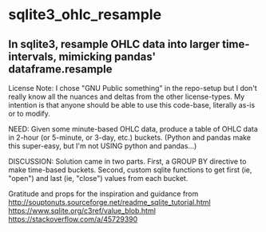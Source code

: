 # sqlite3_ohlc_resample
## In sqlite3, resample OHLC data into larger time-intervals, mimicking pandas' dataframe.resample

License Note: I chose "GNU Public something" in the repo-setup but I don't really know all the nuances and deltas from the other license-types. My intention is that anyone should be able to use this code-base, literally as-is or to modify.

NEED:
Given some minute-based OHLC data, produce a table of OHLC data in 2-hour (or 5-minute, or 3-day, etc.) buckets. (Python and pandas make this super-easy, but I'm not USING python and pandas...)

DISCUSSION:
Solution came in two parts.
  First, a GROUP BY directive to make time-based buckets.
  Second, custom sqlite functions to get first (ie, "open") and last (ie, "close") values from each bucket.

Gratitude and props for the inspiration and guidance from
http://souptonuts.sourceforge.net/readme_sqlite_tutorial.html
https://www.sqlite.org/c3ref/value_blob.html
https://stackoverflow.com/a/45729390

